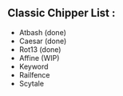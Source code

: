 ## Classic Chipper List : ##

- Atbash (done)
- Caesar (done)
- Rot13 (done)
- Affine (WIP)
- Keyword
- Railfence
- Scytale